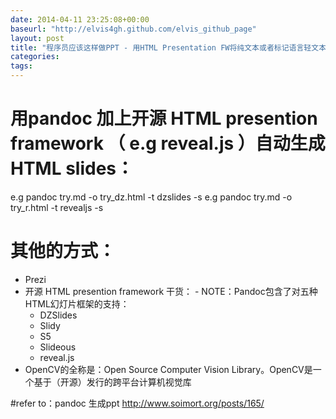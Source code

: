 ```yaml
---
date: 2014-04-11 23:25:08+00:00
baseurl: "http://elvis4gh.github.com/elvis_github_page" 
layout: post
title: "程序员应该这样做PPT - 用HTML Presentation FW将纯文本或者标记语言轻文本快速生成slides"
categories:
tags:
---
```


# 用pandoc 加上开源 HTML presention framework （ e.g reveal.js ）自动生成HTML slides：

e.g pandoc try.md -o try_dz.html -t dzslides -s
e.g pandoc try.md -o try_r.html -t revealjs -s

# 其他的方式：
- Prezi
- 开源 HTML presention framework 干货： - NOTE：Pandoc包含了对五种HTML幻灯片框架的支持：
   - DZSlides 
   - Slidy 
   - S5
   - Slideous 
   - reveal.js
- OpenCV的全称是：Open Source Computer Vision Library。OpenCV是一个基于（开源）发行的跨平台计算机视觉库

#refer to：pandoc 生成ppt http://www.soimort.org/posts/165/
